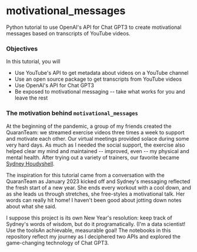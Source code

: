 # motivational_messages
Python tutorial to use OpenAI's API for Chat GPT3 to create motivational messages based on transcripts of YouTube videos.

### Objectives
In this tutorial, you will
* Use YouTube's API to get metadata about videos on a YouTube channel
* Use an open source package to get transcripts from YouTube videos
* Use OpenAI's API for Chat GPT3
* Be exposed to motivational messaging -- take what works for you and leave the rest

### The motivation behind `motivational_messages`
At the beginning of the pandemic, a group of my friends created the QuaranTeam: we streamed exercise videos three times a week to support and motivate each other. Our virtual meetings provided solace during some very hard days. As much as I needed the social support, the exercise also helped clear my mind and maintained -- improved, even -- my physical and mental health. After trying out a variety of trainers, our favorite became [Sydney Houdyshell](https://www.youtube.com/@sydneycummingshoudyshell). 

The inspiration for this tutorial came from a conversation with the QuaranTeam as January 2023 kicked off and Sydney's messaging reflected the fresh start of a new year. She ends every workout with a cool down, and as she leads us through stretches, she free-styles a motivational talk. Her words can really hit home! I haven't been good about jotting down notes about what she said.

I suppose this project is its own New Year's resolution: keep track of Sydney's words of wisdom, but do it programatically. (I'm a data scientist! Use the toolsAn achievable, measurable goal! The notebooks in this repository reflect my journey as I deciphered two APIs and explored the game-changing technology of Chat GPT3. 


